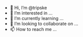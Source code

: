 - 👋 Hi, I’m @tripske
- 👀 I’m interested in ...
- 🌱 I’m currently learning ...
- 💞️ I’m looking to collaborate on ...
- 📫 How to reach me ...

<!---
tripske/tripske is a ✨ special ✨ repository because its `README.md` (this file) appears on your GitHub profile.
You can click the Preview link to take a look at your changes.
--->

